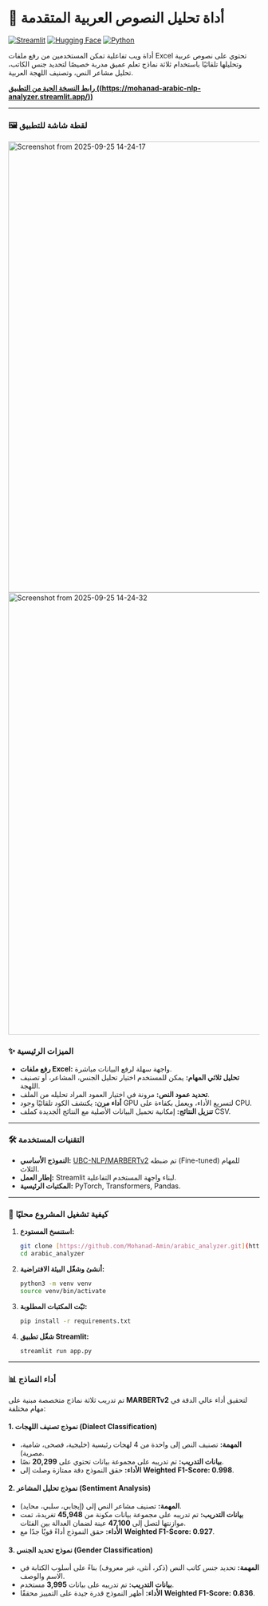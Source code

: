 # 📂 أداة تحليل النصوص العربية المتقدمة

[![Streamlit](https://img.shields.io/badge/Streamlit-FF4B4B?style=for-the-badge&logo=streamlit&logoColor=white)](https://streamlit.io)
[![Hugging Face](https://img.shields.io/badge/%F0%9F%A4%97%20Hugging%20Face-Models-yellow?style=for-the-badge)](https://huggingface.co/UBC-NLP/MARBERTv2)
[![Python](https://img.shields.io/badge/Python-3776AB?style=for-the-badge&logo=python&logoColor=white)](https://www.python.org)

أداة ويب تفاعلية تمكن المستخدمين من رفع ملفات Excel تحتوي على نصوص عربية وتحليلها تلقائيًا باستخدام ثلاثة نماذج تعلم عميق مدربة خصيصًا لتحديد جنس الكاتب، تحليل مشاعر النص، وتصنيف اللهجة العربية.

**[رابط النسخة الحية من التطبيق ((https://mohanad-arabic-nlp-analyzer.streamlit.app/))]()**

---

### 🖼️ لقطة شاشة للتطبيق
<img width="1855" height="902" alt="Screenshot from 2025-09-25 14-24-17" src="https://github.com/user-attachments/assets/e81e1eb8-9ace-4e32-a6b0-db19c243dc56" />

<img width="1855" height="884" alt="Screenshot from 2025-09-25 14-24-32" src="https://github.com/user-attachments/assets/3e52ad36-00f2-40bb-a3fa-54813b1e51db" />


### ✨ الميزات الرئيسية

-   **رفع ملفات Excel:** واجهة سهلة لرفع البيانات مباشرة.
-   **تحليل ثلاثي المهام:** يمكن للمستخدم اختيار تحليل الجنس، المشاعر، أو تصنيف اللهجة.
-   **تحديد عمود النص:** مرونة في اختيار العمود المراد تحليله من الملف.
-   **أداء مرن:** يكتشف الكود تلقائيًا وجود GPU لتسريع الأداء، ويعمل بكفاءة على CPU.
-   **تنزيل النتائج:** إمكانية تحميل البيانات الأصلية مع النتائج الجديدة كملف CSV.

---

### 🛠️ التقنيات المستخدمة

-   **النموذج الأساسي:** [UBC-NLP/MARBERTv2](https://huggingface.co/UBC-NLP/MARBERTv2) تم ضبطه (Fine-tuned) للمهام الثلاث.
-   **إطار العمل:** Streamlit لبناء واجهة المستخدم التفاعلية.
-   **المكتبات الرئيسية:** PyTorch, Transformers, Pandas.

---

### 🚀 كيفية تشغيل المشروع محليًا

1.  **استنسخ المستودع:**
    ```bash
    git clone [https://github.com/Mohanad-Amin/arabic_analyzer.git](https://github.com/Mohanad-Amin/arabic_analyzer.git)
    cd arabic_analyzer
    ```
2.  **أنشئ وشغّل البيئة الافتراضية:**
    ```bash
    python3 -m venv venv
    source venv/bin/activate
    ```
3.  **ثبّت المكتبات المطلوبة:**
    ```bash
    pip install -r requirements.txt
    ```
4.  **شغّل تطبيق Streamlit:**
    ```bash
    streamlit run app.py
    ```

---
### 📊 أداء النماذج

تم تدريب ثلاثة نماذج متخصصة مبنية على **MARBERTv2** لتحقيق أداء عالي الدقة في مهام مختلفة:

#### 1. نموذج تصنيف اللهجات (Dialect Classification)
-   **المهمة:** تصنيف النص إلى واحدة من 4 لهجات رئيسية (خليجية، فصحى، شامية، مصرية).
-   **بيانات التدريب:** تم تدريبه على مجموعة بيانات تحتوي على **20,299** نصًا.
-   **الأداء:** حقق النموذج دقة ممتازة وصلت إلى **Weighted F1-Score: 0.998**.

#### 2. نموذج تحليل المشاعر (Sentiment Analysis)
-   **المهمة:** تصنيف مشاعر النص إلى (إيجابي، سلبي، محايد).
-   **بيانات التدريب:** تم تدريبه على مجموعة بيانات مكونة من **45,948** تغريدة، تمت موازنتها لتصل إلى **47,100** عينة لضمان العدالة بين الفئات.
-   **الأداء:** حقق النموذج أداءً قويًا جدًا مع **Weighted F1-Score: 0.927**.

#### 3. نموذج تحديد الجنس (Gender Classification)
-   **المهمة:** تحديد جنس كاتب النص (ذكر، أنثى، غير معروف) بناءً على أسلوب الكتابة في الاسم والوصف.
-   **بيانات التدريب:** تم تدريبه على بيانات **3,995** مستخدم.
-   **الأداء:** أظهر النموذج قدرة جيدة على التمييز محققًا **Weighted F1-Score: 0.836**.
